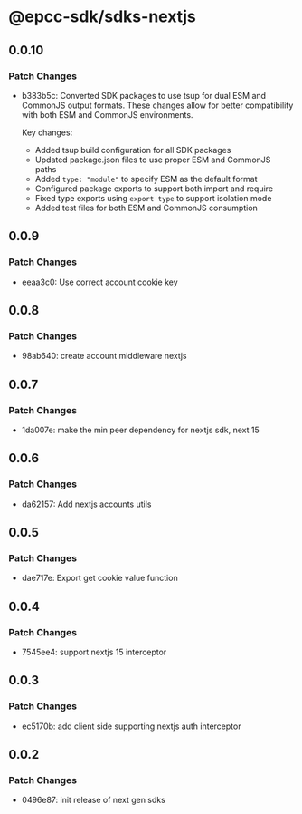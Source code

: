 # @epcc-sdk/sdks-nextjs

## 0.0.10

### Patch Changes

- b383b5c: Converted SDK packages to use tsup for dual ESM and CommonJS output formats. These changes allow for better compatibility with both ESM and CommonJS environments.

  Key changes:

  - Added tsup build configuration for all SDK packages
  - Updated package.json files to use proper ESM and CommonJS paths
  - Added `type: "module"` to specify ESM as the default format
  - Configured package exports to support both import and require
  - Fixed type exports using `export type` to support isolation mode
  - Added test files for both ESM and CommonJS consumption

## 0.0.9

### Patch Changes

- eeaa3c0: Use correct account cookie key

## 0.0.8

### Patch Changes

- 98ab640: create account middleware nextjs

## 0.0.7

### Patch Changes

- 1da007e: make the min peer dependency for nextjs sdk, next 15

## 0.0.6

### Patch Changes

- da62157: Add nextjs accounts utils

## 0.0.5

### Patch Changes

- dae717e: Export get cookie value function

## 0.0.4

### Patch Changes

- 7545ee4: support nextjs 15 interceptor

## 0.0.3

### Patch Changes

- ec5170b: add client side supporting nextjs auth interceptor

## 0.0.2

### Patch Changes

- 0496e87: init release of next gen sdks
